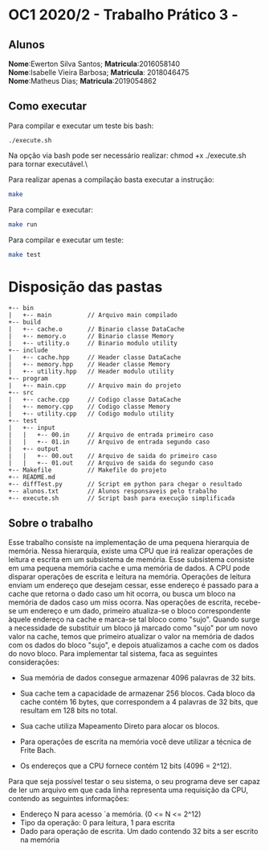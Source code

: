 # OC1 2020/2 - Trabalho Prático 3 - 

## Alunos
**Nome**:Ewerton Silva Santos; **Matricula**:2016058140\
**Nome**:Isabelle Vieira Barbosa; **Matricula**: 2018046475\
**Nome**:Matheus Dias; **Matricula**:2019054862

## Como executar
Para compilar e executar um teste bis bash:
``` 
./execute.sh 
```
Na opção via bash pode ser necessário realizar: chmod +x ./execute.sh para tornar executável.\

Para realizar apenas a compilação basta executar a instrução:
``` bash
make
``` 
Para compilar e executar:
``` bash
make run
```
Para compilar e executar um teste:
``` bash
make test
```

# Disposição das pastas
```
+-- bin
|   +-- main          // Arquivo main compilado
+-- build 
|   +-- cache.o       // Binario classe DataCache
|   +-- memory.o      // Binario classe Memory
|   +-- utility.o     // Binario modulo utility
+-- include
|   +-- cache.hpp     // Header classe DataCache
|   +-- memory.hpp    // Header classe Memory
|   +-- utility.hpp   // Header modulo utility
+-- program
|   +-- main.cpp      // Arquivo main do projeto
+-- src
|   +-- cache.cpp     // Codigo classe DataCache
|   +-- memory.cpp    // Codigo classe Memory
|   +-- utility.cpp   // Codigo modulo utility
+-- test  
|   +-- input
|   |   +-- 00.in     // Arquivo de entrada primeiro caso
|   |   +-- 01.in     // Arquivo de entrada segundo caso
|   +-- output
|   |   +-- 00.out    // Arquivo de saida do primeiro caso  
|   |   +-- 01.out    // Arquivo de saida do segundo caso
+-- Makefile          // Makefile do projeto
+-- README.md
+-- diffTest.py       // Script em python para chegar o resultado
+-- alunos.txt        // Alunos responsaveis pelo trabalho
+-- execute.sh        // Script bash para execução simplificada
```

## Sobre o trabalho
Esse trabalho consiste na implementação de uma pequena hierarquia de memória. Nessa hierarquia, existe uma CPU que irá realizar operações de leitura e escrita em um subsistema de memória. Esse subsistema consiste em uma pequena memória cache e uma memória de dados.
A CPU pode disparar operações de escrita e leitura na memória. Operações de leitura enviam um endereço que desejam cessar, esse endereço é passado para a cache que retorna o dado caso um hit ocorra, ou busca um bloco na memória de dados caso um miss ocorra.
Nas operações de escrita, recebe-se um endereço e um dado, primeiro atualiza-se o bloco correspondente
àquele endereço na cache e marca-se tal bloco como "sujo".  Quando surge a necessidade de substituir um bloco já marcado como "sujo" por um novo valor na cache, temos que primeiro atualizar o valor na memória de dados com os dados do bloco "sujo", e depois atualizamos a cache com os dados do novo bloco.
Para implementar tal sistema, faca as seguintes considerações:
- Sua memória de dados consegue armazenar 4096 palavras de 32 bits.

- Sua cache tem a capacidade de armazenar 256 blocos.  Cada bloco da cache contém 16 bytes, que correspondem a 4 palavras de 32 bits, que resultam em 128 bits no total.
- Sua cache utiliza Mapeamento Direto para alocar os blocos.
- Para operações de escrita na memória você deve utilizar a técnica de Frite Bach.
- Os endereços que a CPU fornece contém 12 bits (4096 = 2^12).

Para que seja possível testar o seu sistema, o seu programa deve ser capaz de ler um arquivo em que cada linha representa uma requisição da CPU, contendo as seguintes informações:
- Endereço N para acesso `a memória. (0 <= N <= 2^12)
- Tipo da operação: 0 para leitura, 1 para escrita
- Dado para operação de escrita. Um dado contendo 32 bits a ser escrito na memória
